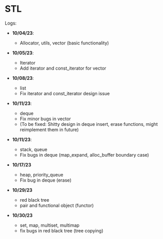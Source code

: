 # STL

Logs:

- **10/04/23**:
  - Allocator, utils, vector (basic functionality)
- **10/05/23**:
  - Iterator
  - Add iterator and const_iterator for vector
- **10/08/23**:
  - list
  - Fix iterator and const_iterator design issue
- **10/11/23**:
  - deque
  - Fix minor bugs in vector
  - (To be fixed: Shitty design in deque insert, erase functions, might reimplement them in future)
- **10/11/23**:
  - stack, queue
  - Fix bugs in deque (map_expand, alloc_buffer boundary case)
- **10/17/23**
  - heap, priority_queue
  - Fix bug in deque (erase)
- **10/29/23**

  - red black tree
  - pair and functional object (functor)

- **10/30/23**
  - set, map, multiset, multimap
  - fix bugs in red black tree (tree copying)